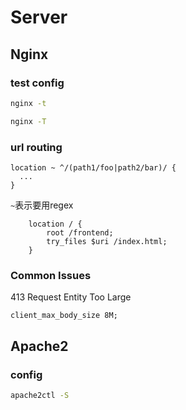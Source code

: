 # Server

## Nginx


### test config

```bash title="test config file"
nginx -t
```

```bash title="display all config, virtual hosts"
nginx -T
```

### url routing

```text title="multiple path same config"
location ~ ^/(path1/foo|path2/bar)/ {
  ...
}
```

`~`表示要用regex

```text title="for frontend app routing"
    location / {
        root /frontend;
        try_files $uri /index.html;
    }
```
### Common Issues

413 Request Entity Too Large

```
client_max_body_size 8M;
```

## Apache2

### config

```bash
apache2ctl -S
```
